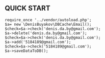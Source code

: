 QUICK START
-----------

	require_once '../vendor/autoload.php';
	$a= new \DenisBuyakov\DBCache\Email();
	$check=$a->check('denis.da.by@gmail.com');
	$a->delete('denis.da.by@gmail.com');
	$check=$a->check('denis.da.by@gmail.com');
	$a->add('5184189@gmail.com');
	$check=$a->check('5184189@gmail.com');
	$a->saveDataToDB();